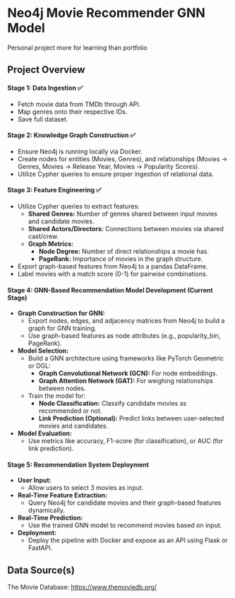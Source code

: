 # Neo4j Movie Recommender GNN Model 
Personal project more for learning than portfolio

## Project Overview 

#### Stage 1: Data Ingestion ✅
- Fetch movie data from TMDb through API.
- Map genres onto their respective IDs.
- Save full dataset.

#### Stage 2: Knowledge Graph Construction ✅
- Ensure Neo4j is running locally via Docker.
- Create nodes for entities (Movies, Genres), and relationships (Movies → Genres, Movies → Release Year, Movies → Popularity Scores).
- Utilize Cypher queries to ensure proper ingestion of relational data.

#### Stage 3: Feature Engineering ✅
- Utilize Cypher queries to extract features:
  - **Shared Genres:** Number of genres shared between input movies and candidate movies.
  - **Shared Actors/Directors:** Connections between movies via shared cast/crew.
  - **Graph Metrics:**
    - **Node Degree:** Number of direct relationships a movie has.
    - **PageRank:** Importance of movies in the graph structure.
- Export graph-based features from Neo4j to a pandas DataFrame.
- Label movies with a match score (0-1) for pairwise combinations.

#### Stage 4: GNN-Based Recommendation Model Development (Current Stage)
- **Graph Construction for GNN:**
  - Export nodes, edges, and adjacency matrices from Neo4j to build a graph for GNN training.
  - Use graph-based features as node attributes (e.g., popularity_bin, PageRank).
- **Model Selection:**
  - Build a GNN architecture using frameworks like PyTorch Geometric or DGL:
    - **Graph Convolutional Network (GCN):** For node embeddings.
    - **Graph Attention Network (GAT):** For weighing relationships between nodes.
  - Train the model for:
    - **Node Classification:** Classify candidate movies as recommended or not.
    - **Link Prediction (Optional):** Predict links between user-selected movies and candidates.
- **Model Evaluation:**
  - Use metrics like accuracy, F1-score (for classification), or AUC (for link prediction).

#### Stage 5: Recommendation System Deployment
- **User Input:**
  - Allow users to select 3 movies as input.
- **Real-Time Feature Extraction:**
  - Query Neo4j for candidate movies and their graph-based features dynamically.
- **Real-Time Prediction:**
  - Use the trained GNN model to recommend movies based on input.
- **Deployment:**
  - Deploy the pipeline with Docker and expose as an API using Flask or FastAPI.
 

## Data Source(s)
The Movie Database: https://www.themoviedb.org/


